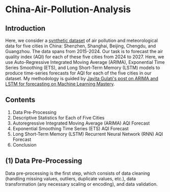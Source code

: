 # China-Air-Pollution-Analysis

## Introduction

Here, we consider a [synthetic dataset](https://www.kaggle.com/datasets/khushikyad001/air-pollution-in-china-2015-2025/data) of air pollution and meteorological data for five cities in China: Shenzhen, Shanghai, Beijing, Chengdu, and Guangzhou. The data spans from 2015-2024. Our task is to forecast the air quality index (AQI) for each of these five cities from 2024 to 2027. Here, we use Auto-Regressive Integrated Moving Average (ARIMA), Exponential Time Series Smoothing (ETS), and Long Short-Term Memory (LSTM) models to produce time-series forecasts for AQI for each of the five cities in our dataset. My methodology is guided by [Jayita Gulati's post on ARIMA and LSTM for forecasting on Machine Learning Mastery](https://machinelearningmastery.com/mastering-time-series-forecasting-from-arima-to-lstm/).

## Contents

1. Data Pre-Processing
2. Descriptive Statistics for Each of Five Cities
3. Autoregressive Integrated Moving Average (ARIMA) AQI Forecast
4. Exponential Smoothing Time Series (ETS) AQI Forecast
5. Long Short-Term Memory (LSTM) Recurrent Neural Network (RNN) AQI Forecast
6. Conclusion

## (1)  Data Pre-Processing

Data pre-processing is the first step, which consists of data cleaning (handling missing values, outliers, duplicate values, etc.), data transformation (any necessary scaling or encoding), and data validation. 

